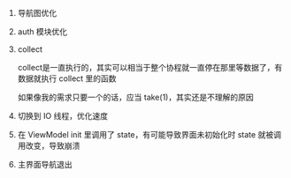 1. 导航图优化
2. auth 模块优化
3. collect
    
    collect是一直执行的，其实可以相当于整个协程就一直停在那里等数据了，有数据就执行 collect 里的函数
    
    如果像我的需求只要一个的话，应当 take(1)，其实还是不理解的原因
4. 切换到 IO 线程，优化速度
5. 在 ViewModel init 里调用了 state，有可能导致界面未初始化时 state 就被调用改变，导致崩溃
6. 主界面导航退出